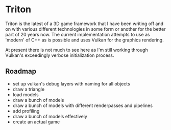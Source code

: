 # Triton

Triton is the latest of a 3D game framework that I have been writing off and on with various different technologies
in some form or another for the better part of 20 years now.  The current implementation attempts to use as 
'modern' of C++ as is possible and uses Vulkan for the graphics rendering.

At present there is not much to see here as I'm still working through Vulkan's exceedingly verbose initialization
process.

## Roadmap

- set up vulkan's debug layers with naming for all objects
- draw a triangle
- load models
- draw a bunch of models
- draw a bunch of models with different renderpasses and pipelines
- add profiling
- draw a bunch of models effectively
- create an actual game
